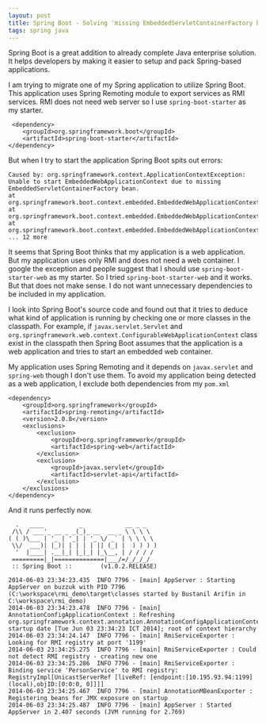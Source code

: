 ```yaml
---
layout: post
title: Spring Boot - Solving 'missing EmbeddedServletContainerFactory bean'
tags: spring java
---
```


Spring Boot is a great addition to already complete Java enterprise solution. It helps developers by making it easier to setup and pack Spring-based applications.

I am trying to migrate one of my Spring application to utilize Spring Boot. This application uses Spring Remoting module to export services as RMI services. RMI does not need web server so I use `spring-boot-starter` as my starter.

     <dependency>
        <groupId>org.springframework.boot</groupId>
    	<artifactId>spring-boot-starter</artifactId>
    </dependency>

But when I try to start the application Spring Boot spits out errors:

	Caused by: org.springframework.context.ApplicationContextException: Unable to start EmbeddedWebApplicationContext due to missing EmbeddedServletContainerFactory bean.
	at org.springframework.boot.context.embedded.EmbeddedWebApplicationContext.getEmbeddedServletContainerFactory(EmbeddedWebApplicationContext.java:185)
	at org.springframework.boot.context.embedded.EmbeddedWebApplicationContext.createEmbeddedServletContainer(EmbeddedWebApplicationContext.java:158)
	at org.springframework.boot.context.embedded.EmbeddedWebApplicationContext.onRefresh(EmbeddedWebApplicationContext.java:132)
	... 12 more

It seems that Spring Boot thinks that my application is a web application. But my application uses only RMI and does not need a web container. I google the exception and people suggest that I should use `spring-boot-starter-web` as my starter. So I tried `spring-boot-starter-web` and it works. But that does not make sense. I do not want unnecessary dependencies to be included in my application.

I look into Spring Boot's source code and found out that it tries to deduce what kind of application is running by checking one or more classes in the classpath. For example, if `javax.servlet.Servlet` and `org.springframework.web.context.ConfigurableWebApplicationContext` class exist in the classpath then Spring Boot assumes that the application is a web application and tries to start an embedded web container.

My application uses Spring Remoting and it depends on `javax.servlet` and `spring-web` though I don't use them. To avoid my application being detected as a web application, I exclude both dependencies from my `pom.xml`

	<dependency>
        <groupId>org.springframework</groupId>
        <artifactId>spring-remoting</artifactId>
        <version>2.0.8</version>
        <exclusions>
            <exclusion>
                <groupId>org.springframework</groupId>
                <artifactId>spring-web</artifactId>
            </exclusion>
            <exclusion>
                <groupId>javax.servlet</groupId>
                <artifactId>servlet-api</artifactId>
            </exclusion>
        </exclusions>
    </dependency>

And it runs perfectly now.

	  .   ____          _            __ _ _
	 /\\ / ___'_ __ _ _(_)_ __  __ _ \ \ \ \
	( ( )\___ | '_ | '_| | '_ \/ _` | \ \ \ \
	 \\/  ___)| |_)| | | | | || (_| |  ) ) ) )
	  '  |____| .__|_| |_|_| |_\__, | / / / /
	 =========|_|==============|___/=/_/_/_/
	 :: Spring Boot ::        (v1.0.2.RELEASE)

	2014-06-03 23:34:23.435  INFO 7796 - [main] AppServer : Starting AppServer on buzzuk with PID 7796 (C:\workspace\rmi_demo\target\classes started by Bustanil Arifin in C:\workspace\rmi_demo)
	2014-06-03 23:34:23.478  INFO 7796 - [main] AnnotationConfigApplicationContext : Refreshing org.springframework.context.annotation.AnnotationConfigApplicationContext@2210a531: startup date [Tue Jun 03 23:34:23 ICT 2014]; root of context hierarchy
	2014-06-03 23:34:24.147  INFO 7796 - [main] RmiServiceExporter : Looking for RMI registry at port '1199'
	2014-06-03 23:34:25.275  INFO 7796 - [main] RmiServiceExporter : Could not detect RMI registry - creating new one
	2014-06-03 23:34:25.286  INFO 7796 - [main] RmiServiceExporter : Binding service 'PersonService' to RMI registry: RegistryImpl[UnicastServerRef [liveRef: [endpoint:[10.195.93.94:1199](local),objID:[0:0:0, 0]]]]
	2014-06-03 23:34:25.467  INFO 7796 - [main] AnnotationMBeanExporter : Registering beans for JMX exposure on startup
	2014-06-03 23:34:25.487  INFO 7796 - [main] AppServer : Started AppServer in 2.407 seconds (JVM running for 2.769)
